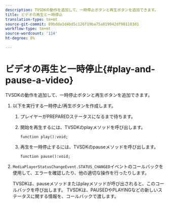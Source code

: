 ```yaml
---
description: TVSDKの動作を追加して、一時停止ボタンと再生ボタンを追加できます。
title: ビデオの再生と一時停止
translation-type: tm+mt
source-git-commit: 89bdda1d4bd5c126f19ba75a819942df901183d1
workflow-type: tm+mt
source-wordcount: '114'
ht-degree: 0%

---
```



# ビデオの再生と一時停止{#play-and-pause-a-video}

TVSDKの動作を追加して、一時停止ボタンと再生ボタンを追加できます。

1. 以下を実行する一時停止/再生ボタンを作成します。
   1. プレイヤーがPREPAREDステータスになるまで待ちます。
   1. 開始を再生するには、TVSDKのplayメソッドを呼び出します。

      ```
      function play():void;
      ```

   1. 再生を一時停止するには、TVSDKのpauseメソッドを呼び出します。

      ```
      function pause():void;
      ```

1. `MediaPlayerStatusChangeEvent.STATUS_CHANGED`イベントのコールバックを使用して、エラーを確認したり、他の適切な操作を行ったりします。

   TVSDKは、pauseメソッドまたはplayメソッドが呼び出されると、このコールバックを呼び出します。 TVSDKは、PAUSEDやPLAYINGなどの新しいステータスに関する情報を、コールバックで渡します。
